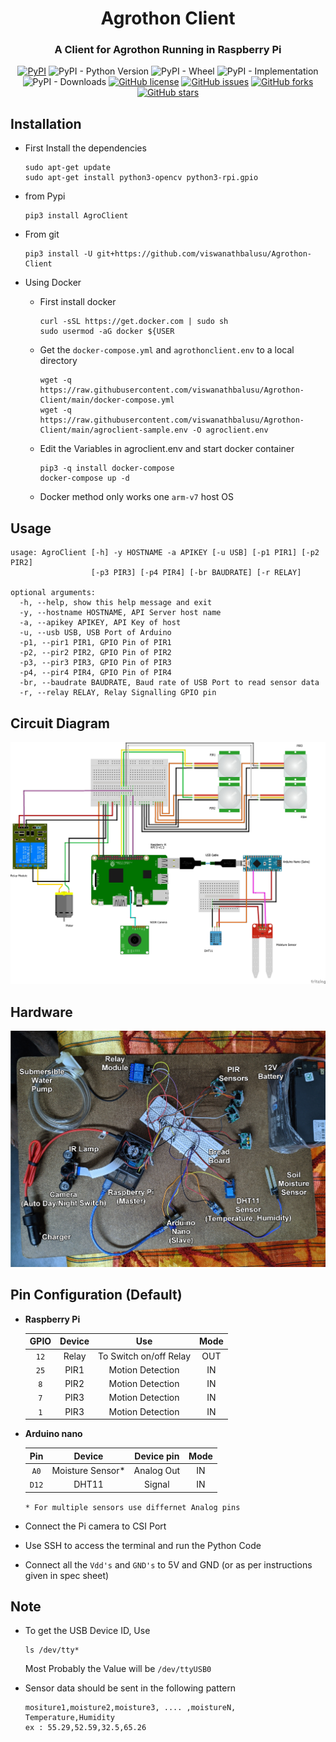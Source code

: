 <div align="center">
<h1>Agrothon Client</h1>
<h3>A Client for Agrothon Running in Raspberry Pi</h3>
<a href="https://pypi.org/project/AgroClient"><img alt="PyPI" src="https://img.shields.io/pypi/v/AgroClient?style=for-the-badge"></a>
<img alt="PyPI - Python Version" src="https://img.shields.io/pypi/pyversions/AgroClient?style=for-the-badge">
<img alt="PyPI - Wheel" src="https://img.shields.io/pypi/wheel/AgroClient?style=for-the-badge">
<img alt="PyPI - Implementation" src="https://img.shields.io/pypi/implementation/AgroClient?style=for-the-badge">
<img alt="PyPI - Downloads" src="https://img.shields.io/pypi/dm/AgroClient?style=for-the-badge">
<a href="https://github.com/viswanathbalusu/Agrothon-Client/blob/main/LICENSE"><img alt="GitHub license" src="https://img.shields.io/github/license/ViswanathBalusu/Agrothon-Client?style=for-the-badge"></a>
<a href="https://github.com/ViswanathBalusu/Agrothon-Client/issues"><img alt="GitHub issues" src="https://img.shields.io/github/issues/ViswanathBalusu/Agrothon-Client?style=for-the-badge"></a>
<a href="https://github.com/ViswanathBalusu/Agrothon-Client/network"><img alt="GitHub forks" src="https://img.shields.io/github/forks/ViswanathBalusu/Agrothon-Client?style=for-the-badge"></a>
<a href="https://github.com/ViswanathBalusu/Agrothon-Client/stargazers"><img alt="GitHub stars" src="https://img.shields.io/github/stars/ViswanathBalusu/Agrothon-Client?style=for-the-badge"></a>

</div>

## Installation
- First Install the dependencies
    ```
    sudo apt-get update
    sudo apt-get install python3-opencv python3-rpi.gpio
    ```
- from Pypi

    ```
    pip3 install AgroClient
    ```
- From git

  ```
  pip3 install -U git+https://github.com/viswanathbalusu/Agrothon-Client
  ```
- Using Docker
  - First install docker
  
    ```
    curl -sSL https://get.docker.com | sudo sh
    sudo usermod -aG docker ${USER
    ```
  - Get the `docker-compose.yml` and `agrothonclient.env` to a local directory

    ```
    wget -q https://raw.githubusercontent.com/viswanathbalusu/Agrothon-Client/main/docker-compose.yml
    wget -q https://raw.githubusercontent.com/viswanathbalusu/Agrothon-Client/main/agroclient-sample.env -O agroclient.env
    ```
  - Edit the Variables in agroclient.env and start docker container

    ```
    pip3 -q install docker-compose
    docker-compose up -d
    ```
  - Docker method only works one `arm-v7` host OS

## Usage

```
usage: AgroClient [-h] -y HOSTNAME -a APIKEY [-u USB] [-p1 PIR1] [-p2 PIR2]
                  [-p3 PIR3] [-p4 PIR4] [-br BAUDRATE] [-r RELAY]

optional arguments:
  -h, --help, show this help message and exit
  -y, --hostname HOSTNAME, API Server host name
  -a, --apikey APIKEY, API Key of host
  -u, --usb USB, USB Port of Arduino
  -p1, --pir1 PIR1, GPIO Pin of PIR1
  -p2, --pir2 PIR2, GPIO Pin of PIR2
  -p3, --pir3 PIR3, GPIO Pin of PIR3
  -p4, --pir4 PIR4, GPIO Pin of PIR4
  -br, --baudrate BAUDRATE, Baud rate of USB Port to read sensor data
  -r, --relay RELAY, Relay Signalling GPIO pin
```

## Circuit Diagram

![Circuit](https://raw.githubusercontent.com/viswanathbalusu/Agrothon-Client/main/images/CircuitDiagram.jpg)

## Hardware

![Hardware](https://raw.githubusercontent.com/viswanathbalusu/Agrothon-Client/main/images/projecthardware.jpg)
## Pin Configuration (Default)

- **Raspberry Pi**

    | GPIO | Device | Use | Mode |
    | :---: | :---: | :---: | :---: |
    | `12` | Relay | To Switch on/off Relay | OUT |
    | `25` | PIR1 | Motion Detection | IN |
    | `8` | PIR2 | Motion Detection | IN |
    | `7` | PIR3 | Motion Detection | IN |
    | `1` | PIR3 | Motion Detection | IN |

- **Arduino nano**

    | Pin | Device | Device pin | Mode |
    | :---: | :---: | :---: | :---: |
    | `A0` | Moisture Sensor* | Analog Out | IN |
    | `D12` | DHT11 | Signal | IN |
  
    ```* For multiple sensors use differnet Analog pins```

- Connect the Pi camera to CSI Port
- Use SSH to access the terminal and run the Python Code
- Connect all the `Vdd's` and `GND's` to 5V and GND (or as per instructions given in spec sheet)

## Note
- To get the USB Device ID, Use
    ```
    ls /dev/tty*
    ```
    Most Probably the Value will be `/dev/ttyUSB0`

- Sensor data should be sent in the following pattern
  
    ```
    mositure1,moisture2,moisture3, .... ,moistureN, Temperature,Humidity
    ex : 55.29,52.59,32.5,65.26
    ```
